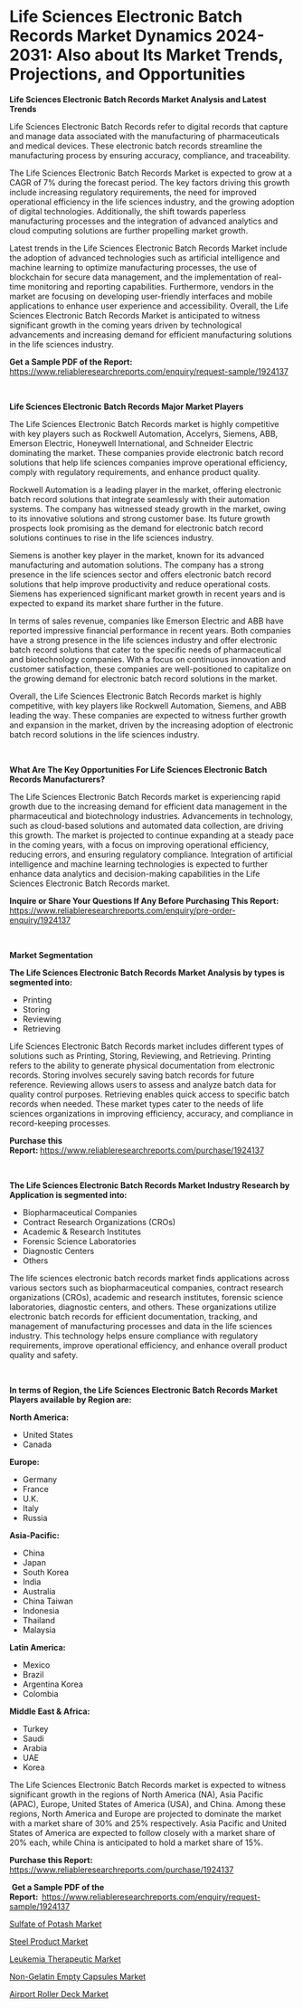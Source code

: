 <p><h1>Life Sciences Electronic Batch Records Market Dynamics 2024-2031: Also about Its Market Trends, Projections, and Opportunities</h1></p><p><strong>Life Sciences Electronic Batch Records Market Analysis and Latest Trends</strong></p>
<p><p>Life Sciences Electronic Batch Records refer to digital records that capture and manage data associated with the manufacturing of pharmaceuticals and medical devices. These electronic batch records streamline the manufacturing process by ensuring accuracy, compliance, and traceability.</p><p>The Life Sciences Electronic Batch Records Market is expected to grow at a CAGR of 7% during the forecast period. The key factors driving this growth include increasing regulatory requirements, the need for improved operational efficiency in the life sciences industry, and the growing adoption of digital technologies. Additionally, the shift towards paperless manufacturing processes and the integration of advanced analytics and cloud computing solutions are further propelling market growth.</p><p>Latest trends in the Life Sciences Electronic Batch Records Market include the adoption of advanced technologies such as artificial intelligence and machine learning to optimize manufacturing processes, the use of blockchain for secure data management, and the implementation of real-time monitoring and reporting capabilities. Furthermore, vendors in the market are focusing on developing user-friendly interfaces and mobile applications to enhance user experience and accessibility. Overall, the Life Sciences Electronic Batch Records Market is anticipated to witness significant growth in the coming years driven by technological advancements and increasing demand for efficient manufacturing solutions in the life sciences industry.</p></p>
<p><strong>Get a Sample PDF of the Report:&nbsp;</strong> <a href="https://www.reliableresearchreports.com/enquiry/request-sample/1924137">https://www.reliableresearchreports.com/enquiry/request-sample/1924137</a></p>
<p>&nbsp;</p>
<p><strong>Life Sciences Electronic Batch Records Major Market Players</strong></p>
<p><p>The Life Sciences Electronic Batch Records market is highly competitive with key players such as Rockwell Automation, Accelyrs, Siemens, ABB, Emerson Electric, Honeywell International, and Schneider Electric dominating the market. These companies provide electronic batch record solutions that help life sciences companies improve operational efficiency, comply with regulatory requirements, and enhance product quality.</p><p>Rockwell Automation is a leading player in the market, offering electronic batch record solutions that integrate seamlessly with their automation systems. The company has witnessed steady growth in the market, owing to its innovative solutions and strong customer base. Its future growth prospects look promising as the demand for electronic batch record solutions continues to rise in the life sciences industry.</p><p>Siemens is another key player in the market, known for its advanced manufacturing and automation solutions. The company has a strong presence in the life sciences sector and offers electronic batch record solutions that help improve productivity and reduce operational costs. Siemens has experienced significant market growth in recent years and is expected to expand its market share further in the future.</p><p>In terms of sales revenue, companies like Emerson Electric and ABB have reported impressive financial performance in recent years. Both companies have a strong presence in the life sciences industry and offer electronic batch record solutions that cater to the specific needs of pharmaceutical and biotechnology companies. With a focus on continuous innovation and customer satisfaction, these companies are well-positioned to capitalize on the growing demand for electronic batch record solutions in the market.</p><p>Overall, the Life Sciences Electronic Batch Records market is highly competitive, with key players like Rockwell Automation, Siemens, and ABB leading the way. These companies are expected to witness further growth and expansion in the market, driven by the increasing adoption of electronic batch record solutions in the life sciences industry.</p></p>
<p>&nbsp;</p>
<p><strong>What Are The Key Opportunities For Life Sciences Electronic Batch Records Manufacturers?</strong></p>
<p><p>The Life Sciences Electronic Batch Records market is experiencing rapid growth due to the increasing demand for efficient data management in the pharmaceutical and biotechnology industries. Advancements in technology, such as cloud-based solutions and automated data collection, are driving this growth. The market is projected to continue expanding at a steady pace in the coming years, with a focus on improving operational efficiency, reducing errors, and ensuring regulatory compliance. Integration of artificial intelligence and machine learning technologies is expected to further enhance data analytics and decision-making capabilities in the Life Sciences Electronic Batch Records market.</p></p>
<p><strong>Inquire or Share Your Questions If Any Before Purchasing This Report:</strong> <a href="https://www.reliableresearchreports.com/enquiry/pre-order-enquiry/1924137">https://www.reliableresearchreports.com/enquiry/pre-order-enquiry/1924137</a></p>
<p>&nbsp;</p>
<p><strong>Market Segmentation</strong></p>
<p><strong>The Life Sciences Electronic Batch Records Market Analysis by types is segmented into:</strong></p>
<p><ul><li>Printing</li><li>Storing</li><li>Reviewing</li><li>Retrieving</li></ul></p>
<p><p>Life Sciences Electronic Batch Records market includes different types of solutions such as Printing, Storing, Reviewing, and Retrieving. Printing refers to the ability to generate physical documentation from electronic records. Storing involves securely saving batch records for future reference. Reviewing allows users to assess and analyze batch data for quality control purposes. Retrieving enables quick access to specific batch records when needed. These market types cater to the needs of life sciences organizations in improving efficiency, accuracy, and compliance in record-keeping processes.</p></p>
<p><strong>Purchase this Report:&nbsp;</strong><a href="https://www.reliableresearchreports.com/purchase/1924137">https://www.reliableresearchreports.com/purchase/1924137</a></p>
<p>&nbsp;</p>
<p><strong>The Life Sciences Electronic Batch Records Market Industry Research by Application is segmented into:</strong></p>
<p><ul><li>Biopharmaceutical Companies</li><li>Contract Research Organizations (CROs)</li><li>Academic & Research Institutes</li><li>Forensic Science Laboratories</li><li>Diagnostic Centers</li><li>Others</li></ul></p>
<p><p>The life sciences electronic batch records market finds applications across various sectors such as biopharmaceutical companies, contract research organizations (CROs), academic and research institutes, forensic science laboratories, diagnostic centers, and others. These organizations utilize electronic batch records for efficient documentation, tracking, and management of manufacturing processes and data in the life sciences industry. This technology helps ensure compliance with regulatory requirements, improve operational efficiency, and enhance overall product quality and safety.</p></p>
<p>&nbsp;</p>
<p><strong>In terms of Region, the Life Sciences Electronic Batch Records Market Players available by Region are:</strong></p>
<p>
    <p> <strong> North America: </strong>
        <ul>
            <li>United States</li>
            <li>Canada</li>
        </ul>
        </p> 
    <p> <strong> Europe: </strong>
        <ul>
            <li>Germany</li>
            <li>France</li>
            <li>U.K.</li>
            <li>Italy</li>
            <li>Russia</li>
        </ul>
        </p> 
    <p> <strong> Asia-Pacific: </strong>
        <ul>
            <li>China</li>
            <li>Japan</li>
            <li>South Korea</li>
            <li>India</li>
            <li>Australia</li>
            <li>China Taiwan</li>
            <li>Indonesia</li>
            <li>Thailand</li>
            <li>Malaysia</li>
        </ul>
        </p> 
    <p> <strong> Latin America: </strong>
        <ul>
            <li>Mexico</li>
            <li>Brazil</li>
            <li>Argentina Korea</li>
            <li>Colombia</li>
        </ul>
        </p> 
    <p> <strong> Middle East & Africa: </strong>
        <ul>
            <li>Turkey</li>
            <li>Saudi</li>
            <li>Arabia</li>
            <li>UAE</li>
            <li>Korea</li>
        </ul>
    </p>
    </p>
<p><p>The Life Sciences Electronic Batch Records market is expected to witness significant growth in the regions of North America (NA), Asia Pacific (APAC), Europe, United States of America (USA), and China. Among these regions, North America and Europe are projected to dominate the market with a market share of 30% and 25% respectively. Asia Pacific and United States of America are expected to follow closely with a market share of 20% each, while China is anticipated to hold a market share of 15%.</p></p>
<p><strong>Purchase this Report: </strong><a href="https://www.reliableresearchreports.com/purchase/1924137">https://www.reliableresearchreports.com/purchase/1924137</a></p>
<p>&nbsp;<strong>Get a Sample PDF of the Report:&nbsp;&nbsp;</strong><a href="https://www.reliableresearchreports.com/enquiry/request-sample/1924137">https://www.reliableresearchreports.com/enquiry/request-sample/1924137</a></p>
<p><strong></strong></p>
<p><p><a href="https://view.publitas.com/reportprime-1/sulfate-of-potash-market-offer-valuable-insights-into-market-size-market-share-market-trends-and-projections-spanning-from-2024-to-2031/">Sulfate of Potash Market</a></p><p><a href="https://view.publitas.com/reportprime-1/steel-product-market-size-growing-and-forecasted-for-period-from-2024-2031-and-provides-complete-market-analysis-of-this-market/">Steel Product Market</a></p><p><a href="https://github.com/beatblasta/Market-Research-Report-List-2/blob/main/leukemia-therapeutic-market.md">Leukemia Therapeutic Market</a></p><p><a href="https://valiant-lunge-8fe.notion.site/Global-Non-Gelatin-Empty-Capsules-Market-by-Types-Applications-and-Major-Players-with-Regional-Gr-b5a68824f1c44e88ab658af295699d6d">Non-Gelatin Empty Capsules Market</a></p><p><a href="https://github.com/angelajermaine/Market-Research-Report-List-2/blob/main/airport-roller-deck-market.md">Airport Roller Deck Market</a></p></p>
